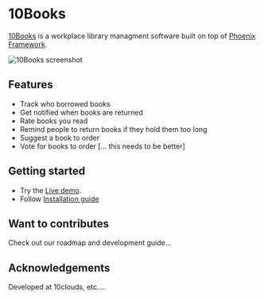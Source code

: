 # 10Books

[10Books](http://live-demo-url.com) is a workplace library managment software built on top of [Phoenix Framework](https://phoenixframework.org/).

![10Books screenshot](https://dl.dropboxusercontent.com/s/xakzy76pg8crudu/app-screenshot.png)

## Features
* Track who borrowed books
* Get notified when books are returned
* Rate books you read
* Remind people to return books if they hold them too long
* Suggest a book to order
* Vote for books to order
[... this needs to be better]

## Getting started
* Try the [Live demo](http://live-demo-url.com).
* Follow [Installation guide](https://github.com/10clouds/10Books/wiki/Installation-guide)

## Want to contributes
Check out our roadmap and development guide...

## Acknowledgements
Developed at 10clouds, etc....
